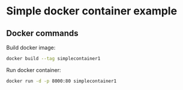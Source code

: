 # Simple docker container example

## Docker commands

Build docker image:

```sh
docker build --tag simplecontainer1
```

Run docker container:

```sh
docker run -d -p 8000:80 simplecontainer1
```
